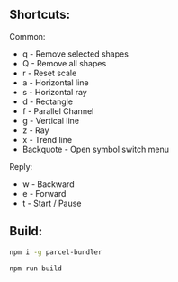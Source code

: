## Shortcuts:

Common:
- q - Remove selected shapes
- Q - Remove all shapes
- r - Reset scale
- a - Horizontal line
- s - Horizontal ray
- d - Rectangle
- f - Parallel Channel
- g - Vertical line
- z - Ray
- x - Trend line
- Backquote - Open symbol switch menu

Reply:
- w - Backward
- e - Forward
- t - Start / Pause

## Build:

```bash
npm i -g parcel-bundler

npm run build
```
